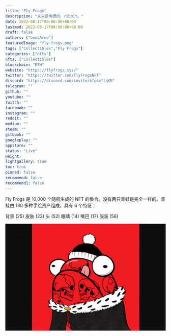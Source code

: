 ```yaml
---
title: "Fly Frogs"
description: "未来是两栖的，ribbit。"
date: 2022-08-17T00:00:00+08:00
lastmod: 2022-08-17T00:00:00+08:00
draft: false
authors: ["boodArno"]
featuredImage: "fly-frogs.png"
tags: ["Collectibles","Fly Frogs"]
categories: ["nfts"]
nfts: ["Collectibles"]
blockchain: "ETH"
website: "https://flyfrogs.xyz/"
twitter: "https://twitter.com/FlyFrogsNFT"
discord: "https://discord.com/invite/kfp4xftqKM"
telegram: ""
github: ""
youtube: ""
twitch: ""
facebook: ""
instagram: ""
reddit: ""
medium: ""
steam: ""
gitbook: ""
googleplay: ""
appstore: ""
status: "Live"
weight: 
lightgallery: true
toc: true
pinned: false
recommend: false
recommend1: false
---
```

Fly Frogs 是 10,000 个随机生成的 NFT 的集合。没有两只青蛙是完全一样的。青蛙由 180 多种手绘资产组成，具有 6 个特征：

  背景 (25)
  皮肤 (23)
  头 (52)
  眼睛 (14)
  嘴巴 (17)
  服装 (56)

![flyfrogs-dapp-collectibles-ethereum-image2_319c534a5b62ddd1dec4692fd146b2e5](flyfrogs-dapp-collectibles-ethereum-image2_319c534a5b62ddd1dec4692fd146b2e5.png)